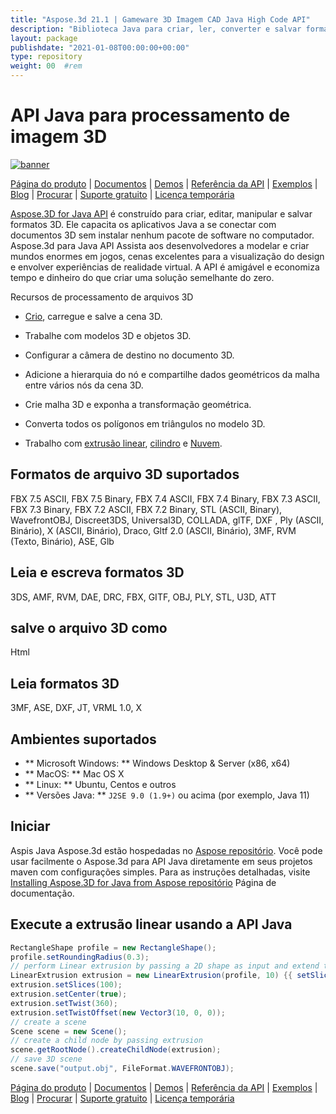 ```yaml
---
title: "Aspose.3d 21.1 | Gameware 3D Imagem CAD Java High Code API" 
description: "Biblioteca Java para criar, ler, converter e salvar formatos 3D (por exemplo, 3DS, 3MF, DAE, DFX, GITF, U3D, etc.). Suporta geometrias, gráficos, esqueletos e deformadores de morph." 
layout: package
publishdate: "2021-01-08T00:00:00+00:00"
type: repository
weight: 00	#rem
---
```


# API Java para processamento de imagem 3D
[![banner](/res_repo/img/compress/aspose_3d-for-java-banner.png)](./)

[Página do produto](https://products.aspose.com/3d/java) | [Documentos](https://docs.aspose.com/3d/java/) | [Demos](https://products.aspose.app/3d/family) | [Referência da API](https://apireference.aspose.com/3d/java) | [Exemplos](https://github.com/aspose-3d/Aspose.3D-for-Java) | [Blog](https://blog.aspose.com/category/3d/) | [Procurar](https://search.aspose.com/) | [Suporte gratuito](https://forum.aspose.com/c/3d) | [Licença temporária](https://purchase.aspose.com/temporary-license)

[Aspose.3D for Java API](https://products.aspose.com/3d/java) é construído para criar, editar, manipular e salvar formatos 3D. Ele capacita os aplicativos Java a se conectar com documentos 3D sem instalar nenhum pacote de software no computador. Aspose.3d para Java API Assista aos desenvolvedores a modelar e criar mundos enormes em jogos, cenas excelentes para a visualização do design e envolver experiências de realidade virtual. A API é amigável e economiza tempo e dinheiro do que criar uma solução semelhante do zero.

Recursos de processamento de arquivos 3D

- [Crio](https://docs.aspose.com/3d/java/create-an-empty-3d-document/), carregue e salve a cena 3D.
- Trabalhe com modelos 3D e objetos 3D.
- Configurar a câmera de destino no documento 3D.
- Adicione a hierarquia do nó e compartilhe dados geométricos da malha entre vários nós da cena 3D.
- Crie malha 3D e exponha a transformação geométrica.
- Converta todos os polígonos em triângulos no modelo 3D.

- Trabalho com [extrusão linear](https://docs.aspose.com/3d/java/working-with-linear-extrusion/), [cilindro](https://docs.aspose.com/3d/java/working-with-cilindro/) e [Nuvem](https://docs.aspose.com/3d/java/working-with-pointcloud/).

## Formatos de arquivo 3D suportados
FBX 7.5 ASCII, FBX 7.5 Binary, FBX 7.4 ASCII, FBX 7.4 Binary, FBX 7.3 ASCII, FBX 7.3 Binary, FBX 7.2 ASCII, FBX 7.2 Binary, STL (ASCII, Binary), WavefrontOBJ, Discreet3DS, Universal3D, COLLADA, glTF, DXF , Ply (ASCII, Binário), X (ASCII, Binário), Draco, Gltf 2.0 (ASCII, Binário), 3MF, RVM (Texto, Binário), ASE, Glb

## Leia e escreva formatos 3D
3DS, AMF, RVM, DAE, DRC, FBX, GITF, OBJ, PLY, STL, U3D, ATT

## salve o arquivo 3D como
Html

## Leia formatos 3D
3MF, ASE, DXF, JT, VRML 1.0, X

## Ambientes suportados
- ** Microsoft Windows: ** Windows Desktop & Server (x86, x64)
- ** MacOS: ** Mac OS X
- ** Linux: ** Ubuntu, Centos e outros
- ** Versões Java: ** `J2SE 9.0 (1.9+)` ou acima (por exemplo, Java 11)

## Iniciar

Aspis Java Aspose.3d estão hospedadas no [Aspose repositório](https://releases.aspose.com/3d/java/). Você pode usar facilmente o Aspose.3d para API Java diretamente em seus projetos maven com configurações simples. Para as instruções detalhadas, visite [Installing Aspose.3D for Java from Aspose repositório](https://docs.aspose.com/3d/java/installation/) Página de documentação.

## Execute a extrusão linear usando a API Java

``` java
RectangleShape profile = new RectangleShape();
profile.setRoundingRadius(0.3);
// perform Linear extrusion by passing a 2D shape as input and extend the shape in the 3rd dimension
LinearExtrusion extrusion = new LinearExtrusion(profile, 10) {{ setSlices(100); setCenter(true); setTwist(360); setTwistOffset(new Vector3(10, 0, 0));}};
extrusion.setSlices(100);
extrusion.setCenter(true);
extrusion.setTwist(360);
extrusion.setTwistOffset(new Vector3(10, 0, 0));
// create a scene
Scene scene = new Scene();
// create a child node by passing extrusion
scene.getRootNode().createChildNode(extrusion);
// save 3D scene
scene.save("output.obj", FileFormat.WAVEFRONTOBJ);
```

[Página do produto](https://products.aspose.com/3d/java) | [Documentos](https://docs.aspose.com/3d/java/) | [Demos](https://products.aspose.app/3d/family) | [Referência da API](https://apireference.aspose.com/3d/java) | [Exemplos](https://github.com/aspose-3d/Aspose.3D-for-Java) | [Blog](https://blog.aspose.com/category/3d/) | [Procurar](https://search.aspose.com/) | [Suporte gratuito](https://forum.aspose.com/c/3d) | [Licença temporária](https://purchase.aspose.com/temporary-license)
